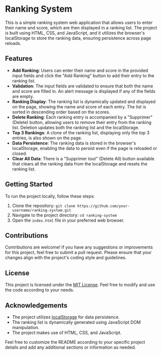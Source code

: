 # Ranking System

This is a simple ranking system web application that allows users to enter their name and score, which are then displayed in a ranking list. The project is built using HTML, CSS, and JavaScript, and it utilizes the browser's localStorage to store the ranking data, ensuring persistence across page reloads.

## Features

- **Add Ranking**: Users can enter their name and score in the provided input fields and click the "Add Ranking" button to add their entry to the ranking list.
- **Validation**: The input fields are validated to ensure that both the name and score are filled in. An alert message is displayed if any of the fields are empty.
- **Ranking Display**: The ranking list is dynamically updated and displayed on the page, showing the name and score of each entry. The list is sorted in descending order based on the scores.
- **Delete Ranking**: Each ranking entry is accompanied by a "Supprimer" (Delete) button, allowing users to remove their entry from the ranking list. Deletion updates both the ranking list and the localStorage.
- **Top 3 Rankings**: A clone of the ranking list, displaying only the top 3 entries, is also shown on the page.
- **Data Persistence**: The ranking data is stored in the browser's localStorage, enabling the data to persist even if the page is reloaded or closed.
- **Clear All Data**: There is a "Supprimer tout" (Delete All) button available that clears all the ranking data from the localStorage and resets the ranking list.

## Getting Started

To run the project locally, follow these steps:

1. Clone the repository: `git clone https://github.com/your-username/ranking-system.git`
2. Navigate to the project directory: `cd ranking-system`
3. Open the `index.html` file in your preferred web browser.

## Contributions

Contributions are welcome! If you have any suggestions or improvements for this project, feel free to submit a pull request. Please ensure that your changes align with the project's coding style and guidelines.

## License

This project is licensed under the [MIT License](LICENSE). Feel free to modify and use the code according to your needs.

## Acknowledgements

- The project utilizes [localStorage](https://developer.mozilla.org/en-US/docs/Web/API/Window/localStorage) for data persistence.
- The ranking list is dynamically generated using JavaScript DOM manipulation.
- The project makes use of HTML, CSS, and JavaScript.

Feel free to customize the README according to your specific project details and add any additional sections or information as needed.
